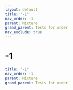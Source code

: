 ```yaml
---
layout: default
title: "-1"
nav_order: -1
parent: Mixture
grand_parent: Tests for order
nav_exclude: true
---
```


# -1

```yaml
title: "-1"
nav_order: -1
parent: Mixture
grand_parent: Tests for order
```
